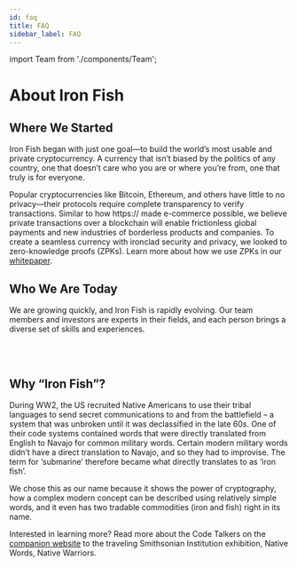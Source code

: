 ```yaml
---
id: faq
title: FAQ
sidebar_label: FAQ
---
```

import Team from './components/Team';

<div class="maxWidthContainer">

  # About Iron Fish 
  
  ## Where We Started

  Iron Fish began with just one goal—to build the world’s most usable and private cryptocurrency. A currency that isn’t biased by the politics of any country, one that doesn’t care who you are or where you’re from, one that truly is for everyone. 

  Popular cryptocurrencies like Bitcoin, Ethereum, and others have little to no privacy—their protocols require complete transparency to verify transactions. Similar to how https:// made e-commerce possible, we believe private transactions over a blockchain will enable frictionless global payments and new industries of borderless products and companies. To create a seamless currency with ironclad security and privacy, we looked to zero-knowledge proofs (ZPKs). Learn more about how we use ZPKs in our <a href="/docs/whitepaper/1_introduction">whitepaper</a>.
  <br />

  ## Who We Are Today
  We are growing quickly, and Iron Fish is rapidly evolving. Our team members and investors are experts in their fields, and each person brings a diverse set of skills and experiences.  

  <Team />
  
  <br />
  <br />

  ## Why “Iron Fish”?

  During WW2, the US recruited Native Americans to use their tribal languages to send secret communications to and from the battlefield – a system that was unbroken until it was declassified in the late 60s. One of their code systems contained words that were directly translated from English to Navajo for common military words. Certain modern military words didn’t have a direct translation to Navajo, and so they had to improvise. The term for ‘submarine’ therefore became what directly translates to as ‘iron fish’. 

  We chose this as our name because it shows the power of cryptography, how a complex modern concept can be described using relatively simple words, and it even has two tradable commodities (iron and fish) right in its name. 
  <br />

  Interested in learning more? Read more about the Code Talkers on the <a href="https://americanindian.si.edu/education/codetalkers/html/chapter4.html" target="_blank">companion website</a> to the traveling Smithsonian Institution exhibition, Native Words, Native Warriors.

</div>